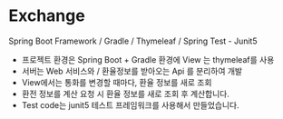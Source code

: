 # Exchange

Spring Boot Framework / Gradle / Thymeleaf / Spring Test - Junit5


* 프로젝트 환경은 Spring Boot + Gradle 환경에 View 는 thymeleaf를 사용
* 서버는 Web 서비스와 / 환율정보를 받아오는 Api 를 분리하여 개발
* View에서는 통화를 변경할 때마다, 환율 정보를 새로 조회
* 환전 정보를 계산 요청 시 환율 정보를 새로 조회 후 계산합니다.
* Test code는 junit5 테스트 프레임워크를 사용해서 만들었습니다.


